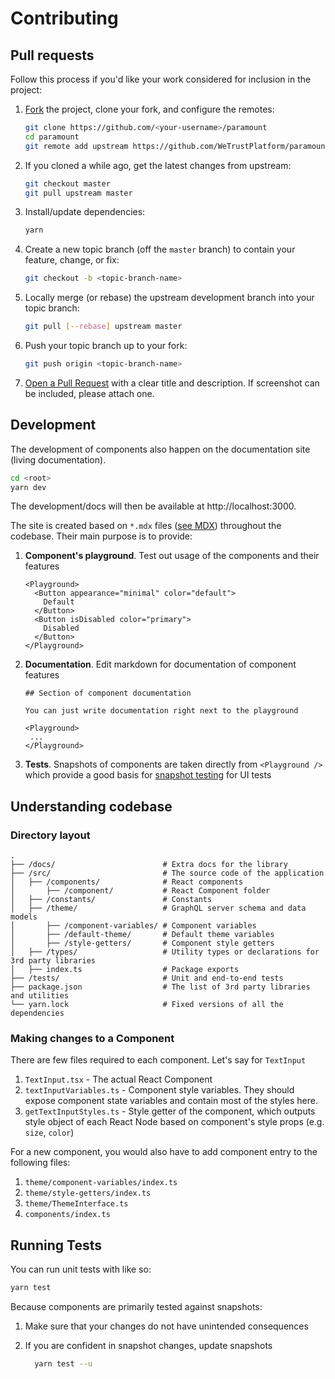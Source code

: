 # Contributing

<a name="pull-requests"></a>

## Pull requests

Follow this process if you'd like your work considered for inclusion in the project:

1. [Fork](http://help.github.com/fork-a-repo/) the project, clone your fork, and configure the remotes:

   ```bash
   git clone https://github.com/<your-username>/paramount
   cd paramount
   git remote add upstream https://github.com/WeTrustPlatform/paramount
   ```

2. If you cloned a while ago, get the latest changes from upstream:

   ```bash
   git checkout master
   git pull upstream master
   ```

3. Install/update dependencies:

   ```bash
   yarn
   ```

4. Create a new topic branch (off the `master` branch) to
   contain your feature, change, or fix:

   ```bash
   git checkout -b <topic-branch-name>
   ```

5. Locally merge (or rebase) the upstream development branch into your topic branch:

   ```bash
   git pull [--rebase] upstream master
   ```

6. Push your topic branch up to your fork:

   ```bash
   git push origin <topic-branch-name>
   ```

7. [Open a Pull Request](https://help.github.com/articles/using-pull-requests/)
   with a clear title and description. If screenshot can be included, please attach one.

<a name="development"></a>

## Development

The development of components also happen on the documentation site (living documentation).

```bash
cd <root>
yarn dev
```

The development/docs will then be available at http://localhost:3000.

The site is created based on `*.mdx` files ([see MDX](https://github.com/mdx-js/mdx)) throughout the codebase. Their main purpose is to provide:

1. **Component's playground**. Test out usage of the components and their features

   ```
   <Playground>
     <Button appearance="minimal" color="default">
       Default
     </Button>
     <Button isDisabled color="primary">
       Disabled
     </Button>
   </Playground>
   ```

2. **Documentation**. Edit markdown for documentation of component features

   ```
   ## Section of component documentation

   You can just write documentation right next to the playground

   <Playground>
    ...
   </Playground>
   ```

3. **Tests**. Snapshots of components are taken directly from `<Playground />` which provide a good basis for [snapshot testing](https://jestjs.io/docs/en/snapshot-testing) for UI tests

<a name="understanding-codebase"></a>

## Understanding codebase

### Directory layout

```
.
├── /docs/                        # Extra docs for the library
├── /src/                         # The source code of the application
│   ├── /components/              # React components
│       ├── /component/           # React Component folder
│   ├── /constants/               # Constants
│   ├── /theme/                   # GraphQL server schema and data models
│       ├── /component-variables/ # Component variables
│       ├── /default-theme/       # Default theme variables
│       ├── /style-getters/       # Component style getters
│   ├── /types/                   # Utility types or declarations for 3rd party libraries
│   ├── index.ts                  # Package exports
├── /tests/                       # Unit and end-to-end tests
├── package.json                  # The list of 3rd party libraries and utilities
└── yarn.lock                     # Fixed versions of all the dependencies
```

### Making changes to a Component

There are few files required to each component. Let's say for `TextInput`

1. `TextInput.tsx` - The actual React Component
2. `textInputVariables.ts` - Component style variables. They should expose component state variables and contain most of the styles here.
3. `getTextInputStyles.ts` - Style getter of the component, which outputs style object of each React Node based on component's style props (e.g. `size`, `color`)

For a new component, you would also have to add component entry to the following files:

1. `theme/component-variables/index.ts`
1. `theme/style-getters/index.ts`
1. `theme/ThemeInterface.ts`
1. `components/index.ts`

<a name="running-tests"></a>

## Running Tests

You can run unit tests with like so:

```bash
yarn test
```

Because components are primarily tested against snapshots:

1. Make sure that your changes do not have unintended consequences
2. If you are confident in snapshot changes, update snapshots

   ```bash
     yarn test --u
   ```
